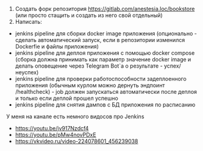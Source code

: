 1) Создать форк репозитория https://gitlab.com/anestesia.loc/bookstore (или просто стащить и создать из него свой отдельный)
2) Написать:
- jenkins pipeline для сборки docker image приложения (опционально - сделать автоматический запуск, если в репозитории изменился Dockerfie и файлы приложения)
- jenkins pipeline для деплоя приложения с помощью docker compose (сборка должна принимать как параметр значение docker image и делать оповещение через Telegram Bot`a о результате - успех/неуспех)
- jenkins pipeline для проверки работоспособности задеплоенного приложения (обычным курлом можно дернуть эндпоинт /healthcheck) - job должен запускаться автоматически после деплоя и только если деплой прошел успешно
- jenkins pipeline для снятия дампов с БД приложения по расписанию


У меня на канале есть немного видосов про Jenkins
- https://youtu.be/jv917Nzdcf4
- https://youtu.be/pMw4novPDxE
- https://vkvideo.ru/video-224078601_456239038
